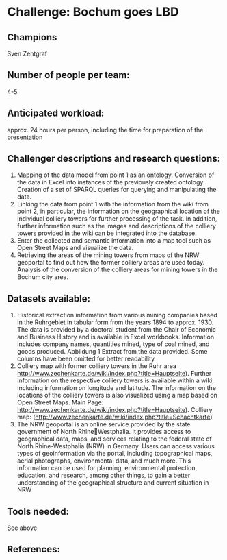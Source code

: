 # Challenge: Bochum goes LBD
## Champions
Sven Zentgraf

## Number of people per team: 
4-5

## Anticipated workload:
approx. 24 hours per person, including the time for preparation of the presentation

## Challenger descriptions and research questions:
1. Mapping of the data model from point 1 as an ontology. Conversion of the data in Excel into 
instances of the previously created ontology. Creation of a set of SPARQL queries for querying and 
manipulating the data. 
2. Linking the data from point 1 with the information from the wiki from point 2, in particular, the 
information on the geographical location of the individual colliery towers for further processing of 
the task. In addition, further information such as the images and descriptions of the colliery 
towers provided in the wiki can be integrated into the database.
3. Enter the collected and semantic information into a map tool such as Open Street Maps and 
visualize the data.
4. Retrieving the areas of the mining towers from maps of the NRW geoportal to find out how the 
former colliery areas are used today. Analysis of the conversion of the colliery areas for mining
towers in the Bochum city area.

## Datasets available:  
1. Historical extraction information from various mining companies based in the Ruhrgebiet in 
tabular form from the years 1894 to approx. 1930. The data is provided by a doctoral student 
from the Chair of Economic and Business History and is available in Excel workbooks.
Information includes company names, quantities mined, type of coal mined, and goods 
produced. 
Abbildung 1 Extract from the data provided. Some columns have been omitted for better readability
2. Colliery map with former colliery towers in the Ruhr area
http://www.zechenkarte.de/wiki/index.php?title=Hauptseite). Further information on the 
respective colliery towers is available within a wiki, including information on longitude and 
latitude. The information on the locations of the colliery towers is also visualized using a map 
based on Open Street Maps.
Main Page:
http://www.zechenkarte.de/wiki/index.php?title=Hauptseite). 
Colliery map:
(http://www.zechenkarte.de/wiki/index.php?title=Schachtkarte) 
3. The NRW geoportal is an online service provided by the state government of North RhineWestphalia. It provides access to geographical data, maps, and services relating to the federal 
state of North Rhine-Westphalia (NRW) in Germany. Users can access various types of 
geoinformation via the portal, including topographical maps, aerial photographs, environmental 
data, and much more. This information can be used for planning, environmental protection, 
education, and research, among other things, to gain a better understanding of the geographical 
structure and current situation in NRW

## Tools needed:
See above

## References: 
